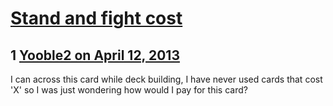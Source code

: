 # [Stand and fight cost](https://community.fantasyflightgames.com/topic/82247-stand-and-fight-cost/)

## 1 [Yooble2 on April 12, 2013](https://community.fantasyflightgames.com/topic/82247-stand-and-fight-cost/?do=findComment&comment=784198)

I can across this card while deck building, I have never used cards that cost 'X' so I was just wondering how would I pay for this card?

